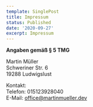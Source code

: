 ```yaml
---
template: SinglePost
title: Impressum
status: Published
date: '2020-09-27'
excerpt: Impressum
---
```

**Angaben gemäß § 5 TMG**

Martin Müller\
Schweriner Str. 6\
19288 Ludwigslust

Kontakt:\
Telefon: 015123928040\
E-Mail: office@martinmueller.dev
